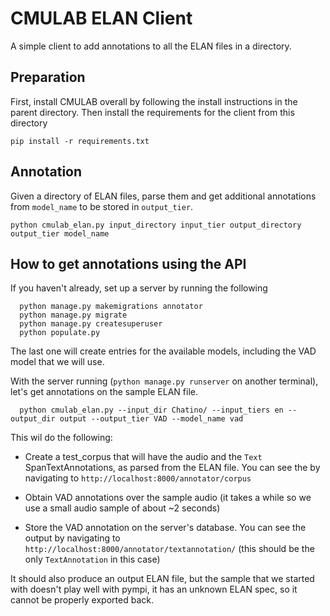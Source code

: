# CMULAB ELAN Client

A simple client to add annotations to all the ELAN files in a directory.

## Preparation

First, install CMULAB overall by following the install instructions in the parent directory. Then install the requirements for the client from this directory

    pip install -r requirements.txt

## Annotation

Given a directory of ELAN files, parse them and get additional annotations from `model_name` to be stored in `output_tier`.

    python cmulab_elan.py input_directory input_tier output_directory output_tier model_name

## How to get annotations using the API

If you haven't already, set up a server by running the following
	
	  python manage.py makemigrations annotator
	  python manage.py migrate
	  python manage.py createsuperuser
	  python populate.py

The last one will create entries for the available models, including the VAD model that we will use.

With the server running (`python manage.py runserver` on another terminal), let's get annotations on the sample ELAN file.

	  python cmulab_elan.py --input_dir Chatino/ --input_tiers en --output_dir output --output_tier VAD --model_name vad

This wil do the following:
	
* Create a test_corpus that will have the audio and the `Text` SpanTextAnnotations, as parsed from the ELAN file. You can see the by navigating to `http://localhost:8000/annotator/corpus` 

* Obtain VAD annotations over the sample audio (it takes a while so we use a small audio sample of about ~2 seconds)

* Store the VAD annotation on the server's database. You can see the output by navigating to `http://localhost:8000/annotator/textannotation/` (this should be the only `TextAnnotation` in this case)

It should also produce an output ELAN file, but the sample that we started with doesn't play well  with pympi, it has an unknown ELAN spec, so it cannot be properly exported back.
